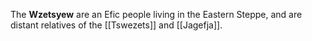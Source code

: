 The **Wzetsyew** are an Efic people living in the Eastern Steppe, and are distant relatives of the [[Tswezets]] and [[Jagefja]]. 